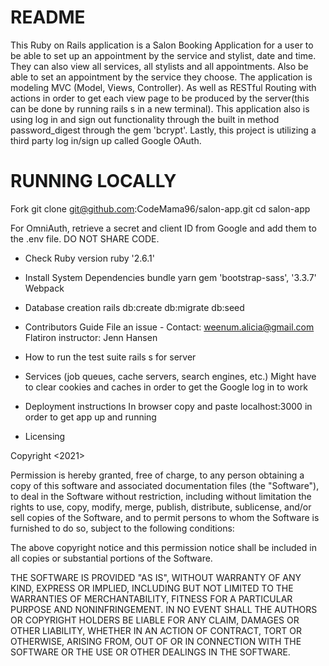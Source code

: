 # README

This Ruby on Rails application is a Salon Booking Application for a user to be able to set up an appointment by the service and stylist, date and time. They can also view all services, all stylists and all appointments. Also be able to set an appointment by the service they choose. The application is modeling MVC (Model, Views, Controller). As well as RESTful Routing with actions in order to get each view page to be produced by the server(this can be done by running rails s in a new terminal). This application also is using log in and sign out functionality through the built in method password_digest through the gem 'bcrypt'. Lastly, this project is utilizing a third party log in/sign up called Google OAuth. 

# RUNNING LOCALLY
Fork
git clone git@github.com:CodeMama96/salon-app.git
cd salon-app

For OmniAuth, retrieve a secret and client ID from Google and add them to the .env file. DO NOT SHARE CODE.
* Check Ruby version
ruby '2.6.1'
* Install System Dependencies
bundle
yarn
gem 'bootstrap-sass', '3.3.7'
Webpack

* Database creation
rails db:create db:migrate db:seed

* Contributors Guide 
File an issue - Contact: weenum.alicia@gmail.com
Flatiron instructor: Jenn Hansen

* How to run the test suite
rails s for server
* Services (job queues, cache servers, search engines, etc.)
Might have to clear cookies and caches in order to get the Google log in to work
* Deployment instructions
In browser copy and paste localhost:3000 in order to get app up and running 

* Licensing 

Copyright <2021> <SalonApp>

Permission is hereby granted, free of charge, to any person obtaining a copy of this software and associated documentation files (the "Software"), to deal in the Software without restriction, including without limitation the rights to use, copy, modify, merge, publish, distribute, sublicense, and/or sell copies of the Software, and to permit persons to whom the Software is furnished to do so, subject to the following conditions:

The above copyright notice and this permission notice shall be included in all copies or substantial portions of the Software.

THE SOFTWARE IS PROVIDED "AS IS", WITHOUT WARRANTY OF ANY KIND, EXPRESS OR IMPLIED, INCLUDING BUT NOT LIMITED TO THE WARRANTIES OF MERCHANTABILITY, FITNESS FOR A PARTICULAR PURPOSE AND NONINFRINGEMENT. IN NO EVENT SHALL THE AUTHORS OR COPYRIGHT HOLDERS BE LIABLE FOR ANY CLAIM, DAMAGES OR OTHER LIABILITY, WHETHER IN AN ACTION OF CONTRACT, TORT OR OTHERWISE, ARISING FROM, OUT OF OR IN CONNECTION WITH THE SOFTWARE OR THE USE OR OTHER DEALINGS IN THE SOFTWARE.



